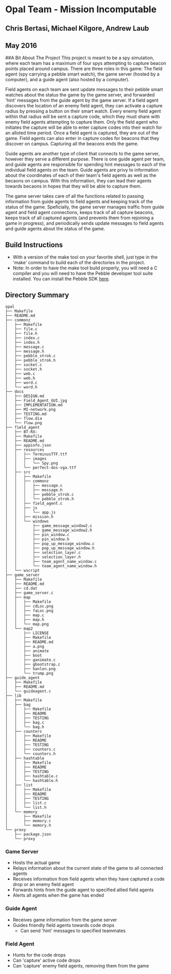 # Opal Team - Mission Incomputable
## Chris Bertasi, Michael Kilgore, Andrew Laub
## May 2016

##A Bit About The Project
This project is meant to be a spy simulation, where each team has a maximum of four spys attempting to capture beacon points placed around campus. There are three roles in this game: The field agent (spy carrying a pebble smart watch), the game server (hosted by a computer), and a guide agent (also hosted by a computer). 
	
Field agents on each team are sent update messages to their pebble smart watches about the status the game by the game server, and forwarded 'hint' messages from the guide agent by the game server. If a field agent discovers the location of an enemy field agent, they can activate a capture radius by pressing a button on their smart watch. Every enemy field agent within that radius will be sent a capture code, which they must share with enemy field agents attempting to capture them. Only the field agent who initiates the capture will be able to enter capture codes into their watch for an alloted time period. Once a field agent is captured, they are out of the game. Field agents can also enter in capture codes for beacons that they discover on campus. Capturing all the beacons ends the game.

Guide agents are another type of client that connects to the game server, however they serve a different purpose. There is one guide agent per team, and guide agents are responsible for spending hint messages to each of the individual field agents on the team. Guide agents are privy to information about the coordinates of each of their team's field agents as well as the becaons on campus. With this information, they can lead their agents towards becaons in hopes that they will be able to capture them.

The game server takes care of all the functions related to passing information from guide agents to field agents and keeping track of the status of the game. Speficially, the game server manages traffic from guide agent and field agent connections, keeps track of all capture beacons, keeps track of all captured agents (and prevents them from rejoining a game in progress), and periodically sends update messages to field agents and guide agents about the status of the game.

## Build Instructions
* With a version of the make tool on your favorite shell, just type in the 'make' command to build each of the directories in the project.
* Note: In order to have the make tool build properly, you will need a C compiler and you will need to have the Pebble developer tool suite installed. You can install the Pebble SDK [here](https://developer.pebble.com/sdk/install/).

## Directory Summary
```
opal
├── Makefile
├── README.md
├── commonz
│   ├── Makefile
│   ├── file.c
│   ├── file.h
│   ├── index.c
│   ├── index.h
│   ├── message.c
│   ├── message.h
│   ├── pebble_strok.c
│   ├── pebble_strok.h
│   ├── socket.c
│   ├── socket.h
│   ├── web.c
│   ├── web.h
│   ├── word.c
│   └── word.h
├── docs
│   ├── DESIGN.md
│   ├── Field_Agent_GUI.jpg
│   ├── IMPLEMENTATION.md
│   ├── MI-network.png
│   ├── TESTING.md
│   ├── flow.dia
│   └── flow.png
├── field_agent
│   ├── BT-RX:
│   ├── Makefile
│   ├── README.md
│   ├── appinfo.json
│   ├── resources
│   │   ├── TerminusTTF.ttf
│   │   ├── images
│   │   │   └── Spy.png
│   │   └── perfect-dos-vga.ttf
│   ├── src
│   │   ├── Makefile
│   │   ├── commonz
│   │   │   ├── message.c
│   │   │   ├── message.h
│   │   │   ├── pebble_strok.c
│   │   │   └── pebble_strok.h
│   │   ├── field_agent.c
│   │   ├── js
│   │   │   └── app.js
│   │   ├── mission.h
│   │   └── windows
│   │       ├── game_message_window2.c
│   │       ├── game_message_window2.h
│   │       ├── pin_window.c
│   │       ├── pin_window.h
│   │       ├── pop_up_message_window.c
│   │       ├── pop_up_message_window.h
│   │       ├── selection_layer.c
│   │       ├── selection_layer.h
│   │       ├── team_agent_name_window.c
│   │       └── team_agent_name_window.h
│   └── wscript
├── game_server
│   ├── Makefile
│   ├── README.md
│   ├── cd.dat
│   ├── game_server.c
│   ├── map
│   │   ├── Makefile
│   │   ├── cdLoc.png
│   │   ├── faLoc.png
│   │   ├── map.c
│   │   ├── map.h
│   │   └── map.png
│   └── map2
│       ├── LICENSE
│       ├── Makefile
│       ├── README.md
│       ├── a.png
│       ├── animate
│       ├── boot
│       ├── ganimate.c
│       ├── gbootstrap.c
│       ├── hanlon.png
│       └── trump.png
├── guide_agent
│   ├── Makefile
│   ├── README.md
│   └── guideagent.c
├── lib
│   ├── Makefile
│   ├── bag
│   │   ├── Makefile
│   │   ├── README
│   │   ├── TESTING
│   │   ├── bag.c
│   │   └── bag.h
│   ├── counters
│   │   ├── Makefile
│   │   ├── README
│   │   ├── TESTING
│   │   ├── counters.c
│   │   └── counters.h
│   ├── hashtable
│   │   ├── Makefile
│   │   ├── README
│   │   ├── TESTING
│   │   ├── hashtable.c
│   │   └── hashtable.h
│   ├── list
│   │   ├── Makefile
│   │   ├── README
│   │   ├── TESTING
│   │   ├── list.c
│   │   └── list.h
│   └── memory
│       ├── Makefile
│       ├── memory.c
│       └── memory.h
└── proxy
    ├── package.json
    └── proxy
```


### Game Server
* Hosts the actual game
* Relays information about the current state of the game to all connected agents
* Receives information from field agents when they have captured a code drop or an enemy field agent
* Forwards hints from the guide agent to specified allied field agents
* Alerts all agents when the game has ended

### Guide Agent
* Receives game information from the game server
* Guides friendly field agents towards code drops
  * Can send 'hint' messages to specified teammates

### Field Agent
* Hunts for the code drops
* Can 'capture' active code drops
* Can 'capture' enemy field agents, removing them from the game